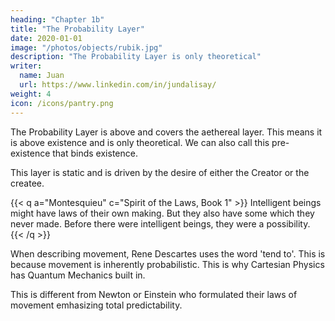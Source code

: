 ```yaml
---
heading: "Chapter 1b"
title: "The Probability Layer"
date: 2020-01-01
image: "/photos/objects/rubik.jpg"
description: "The Probability Layer is only theoretical"
writer:
  name: Juan
  url: https://www.linkedin.com/in/jundalisay/
weight: 4
icon: /icons/pantry.png
---
```



The Probability Layer is above and covers the aethereal layer. This means it is above existence  and is only theoretical.  We can also call this pre-existence that binds existence.

This layer is static and is driven by the desire of either the Creator or the createe. 

<!-- > *This leads to the [Socratic Theory of Forms](/research/socrates/phaedo/chapter-8), which leads to Essences -->

{{< q a="Montesquieu" c="Spirit of the Laws, Book 1" >}}
Intelligent beings might have laws of their own making. But they also have some which they never made. Before there were intelligent beings, they were a possibility.
{{< /q >}}


When describing movement, Rene Descartes uses the word 'tend to'. This is because movement is inherently probabilistic. This is why Cartesian Physics has Quantum Mechanics built in.  

This is different from Newton or Einstein who formulated their laws of movement emhasizing total predictability. 


 
